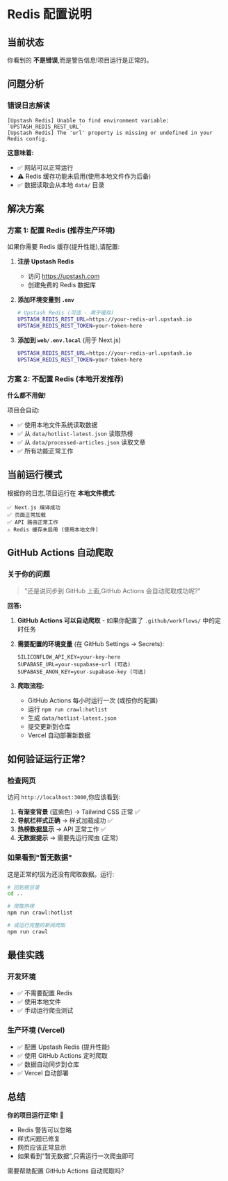# Redis 配置说明

## 当前状态

你看到的 **不是错误**,而是警告信息!项目运行是正常的。

## 问题分析

### 错误日志解读

```
[Upstash Redis] Unable to find environment variable: `UPSTASH_REDIS_REST_URL`
[Upstash Redis] The 'url' property is missing or undefined in your Redis config.
```

**这意味着:**
- ✅ 网站可以正常运行
- ⚠️ Redis 缓存功能未启用(使用本地文件作为后备)
- ✅ 数据读取会从本地 `data/` 目录

## 解决方案

### 方案 1: 配置 Redis (推荐生产环境)

如果你需要 Redis 缓存(提升性能),请配置:

1. **注册 Upstash Redis**
   - 访问 https://upstash.com
   - 创建免费的 Redis 数据库

2. **添加环境变量到 `.env`**
   ```bash
   # Upstash Redis (可选 - 用于缓存)
   UPSTASH_REDIS_REST_URL=https://your-redis-url.upstash.io
   UPSTASH_REDIS_REST_TOKEN=your-token-here
   ```

3. **添加到 `web/.env.local`** (用于 Next.js)
   ```bash
   UPSTASH_REDIS_REST_URL=https://your-redis-url.upstash.io
   UPSTASH_REDIS_REST_TOKEN=your-token-here
   ```

### 方案 2: 不配置 Redis (本地开发推荐)

**什么都不用做!**

项目会自动:
- ✅ 使用本地文件系统读取数据
- ✅ 从 `data/hotlist-latest.json` 读取热榜
- ✅ 从 `data/processed-articles.json` 读取文章
- ✅ 所有功能正常工作

## 当前运行模式

根据你的日志,项目运行在 **本地文件模式**:

```
✅ Next.js 编译成功
✅ 页面正常加载
✅ API 路由正常工作
⚠️ Redis 缓存未启用 (使用本地文件)
```

## GitHub Actions 自动爬取

### 关于你的问题

> "还是说同步到 GitHub 上面,GitHub Actions 会自动爬取成功呢?"

**回答:**

1. **GitHub Actions 可以自动爬取** - 如果你配置了 `.github/workflows/` 中的定时任务

2. **需要配置的环境变量** (在 GitHub Settings → Secrets):
   ```
   SILICONFLOW_API_KEY=your-key-here
   SUPABASE_URL=your-supabase-url (可选)
   SUPABASE_ANON_KEY=your-supabase-key (可选)
   ```

3. **爬取流程:**
   - GitHub Actions 每小时运行一次 (或按你的配置)
   - 运行 `npm run crawl:hotlist`
   - 生成 `data/hotlist-latest.json`
   - 提交更新到仓库
   - Vercel 自动部署新数据

## 如何验证运行正常?

### 检查网页

访问 `http://localhost:3000`,你应该看到:

1. **有渐变背景** (蓝紫色) → Tailwind CSS 正常 ✅
2. **导航栏样式正确** → 样式加载成功 ✅
3. **热榜数据显示** → API 正常工作 ✅
4. **无数据提示** → 需要先运行爬虫 (正常)

### 如果看到"暂无数据"

这是正常的!因为还没有爬取数据。运行:

```bash
# 回到根目录
cd ..

# 爬取热榜
npm run crawl:hotlist

# 或运行完整的新闻爬取
npm run crawl
```

## 最佳实践

### 开发环境
- ✅ 不需要配置 Redis
- ✅ 使用本地文件
- ✅ 手动运行爬虫测试

### 生产环境 (Vercel)
- ✅ 配置 Upstash Redis (提升性能)
- ✅ 使用 GitHub Actions 定时爬取
- ✅ 数据自动同步到仓库
- ✅ Vercel 自动部署

## 总结

**你的项目运行正常!** 🎉

- Redis 警告可以忽略
- 样式问题已修复
- 网页应该正常显示
- 如果看到"暂无数据",只需运行一次爬虫即可

需要帮助配置 GitHub Actions 自动爬取吗?
